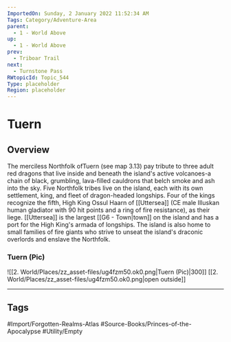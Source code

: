 ```yaml
---
ImportedOn: Sunday, 2 January 2022 11:52:34 AM
Tags: Category/Adventure-Area
parent:
  - 1 - World Above
up:
  - 1 - World Above
prev:
  - Triboar Trail
next:
  - Turnstone Pass
RWtopicId: Topic_544
Type: placeholder
Region: placeholder
---
```

# Tuern
## Overview
The merciless Northfolk ofTuern (see map 3.13) pay tribute to three adult red dragons that live inside and beneath the island's active volcanoes-a chain of black, grumbling, lava-filled cauldrons that belch smoke and ash into the sky. Five Northfolk tribes live on the island, each with its own settlement, king, and fleet of dragon-headed longships. Four of the kings recognize the fifth, High King Ossul Haarn of [[Uttersea]] (CE male Illuskan human gladiator with 90 hit points and a ring of fire resistance), as their liege. [[Uttersea]] is the largest [[G6 - Town|town]] on the island and has a port for the High King's armada of longships. The island is also home to small families of fire giants who strive to unseat the island's draconic overlords and enslave the Northfolk.

### Tuern (Pic)
![[2. World/Places/zz_asset-files/ug4fzm50.ok0.png|Tuern (Pic)|300]]
[[2. World/Places/zz_asset-files/ug4fzm50.ok0.png|open outside]]


---
## Tags
#Import/Forgotten-Realms-Atlas #Source-Books/Princes-of-the-Apocalypse #Utility/Empty

